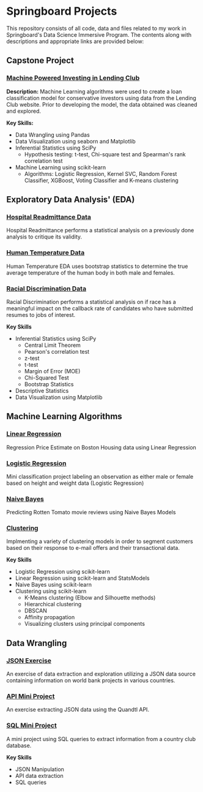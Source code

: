 # Springboard Projects

This repository consists of all code, data and files related to my work in Springboard's Data Science Immersive Program. The contents along with descriptions and appropriate links are provided below:

## Capstone Project 

### [Machine Powered Investing in Lending Club](https://github.com/paulb17/Machine-Powered-Investing-in-Lending-Club/blob/master/README.md)

**Description:**
Machine Learning algorithms were used to create a loan classification model for conservative investors using data from the Lending Club website. Prior to developing the model, the data obtained was cleaned and explored. 

**Key Skills:**
* Data Wrangling using Pandas
* Data Visualization using seaborn and Matplotlib
* Inferential Statistics using SciPy
    * Hypothesis testing: t-test, Chi-square test and Spearman's rank correlation test
* Machine Learning using scikit-learn
    * Algorithms: Logistic Regression, Kernel SVC, Random Forest Classifier, XGBoost, Voting Classifier and K-means clustering


## Exploratory Data Analysis' (EDA)

### [Hospital Readmittance Data](https://github.com/paulb17/Springboard/blob/master/EDA%20Mini%20Projects/EDA%20hospital%20readmit/Hospital%20Readmissions.ipynb)
Hospital Readmittance performs a statistical analysis on a previously done analysis to critique its validity.

### [Human Temperature Data](https://github.com/paulb17/Springboard/blob/master/EDA%20Mini%20Projects/EDA%20human%20temperature/EDA%20Human%20Body%20Temperature.ipynb)
Human Temperature EDA uses bootstrap statistics to determine the true average temperature of the human body in both male and females.

### [Racial Discrimination Data](https://github.com/paulb17/Springboard/blob/master/EDA%20Mini%20Projects/EDA%20racial%20discrimination/EDA%20Job%20Market%20Discrimination.ipynb)
Racial Discrimination performs a statistical analysis on if race has a meaningful impact on the callback rate of candidates who have submitted resumes to jobs of interest.

**Key Skills**
* Inferential Statistics using SciPy
    * Central Limit Theorem
    * Pearson's correlation test
    * z-test
    * t-test
    * Margin of Error (MOE)
    * Chi-Squared Test
    * Bootstrap Statistics
* Descriptive Statistics
* Data Visualization using Matplotlib


## Machine Learning Algorithms
### [Linear Regression](https://github.com/paulb17/Springboard/blob/master/Machine%20Learning/linear_regression/Mini_Project_Linear_Regression.ipynb)
Regression Price Estimate on Boston Housing data using Linear Regression

### [Logistic Regression](https://github.com/paulb17/Springboard/blob/master/Machine%20Learning/logistic_regression/Mini_Project_Logistic_Regression.ipynb)
Mini classification project labeling an observation as either male or female based on height and weight data (Logistic Regression)

### [Naive Bayes](https://github.com/paulb17/Springboard/blob/master/Machine%20Learning/naive_bayes/Mini_Project_Naive_Bayes.ipynb)
Predicting Rotten Tomato movie reviews using Naive Bayes Models

### [Clustering](https://github.com/paulb17/Springboard/blob/master/Machine%20Learning/clustering/Mini_Project_Clustering.ipynb)
Implmenting a variety of clustering models in order to segment customers based on their response to e-mail offers and their transactional data. 

**Key Skills**
* Logistic Regression using scikit-learn
* Linear Regression using scikit-learn and StatsModels
* Naive Bayes using scikit-learn
* Clustering using scikit-learn
    * K-Means clustering (Elbow and Silhouette methods)
    * Hierarchical clustering
    * DBSCAN
    * Affinity propagation
    * Visualizing clusters using principal components

## Data Wrangling

### [JSON Exercise](https://github.com/paulb17/Springboard/blob/master/JSON%20Based%20Data%20Exercise/JSON_Exercise.ipynb)
An exercise of data extraction and exploration utilizing a JSON data source containing information on world bank projects in various countries. 

### [API Mini Project](https://github.com/paulb17/Springboard/blob/master/API%20Mini%20Project/api_data_wrangling_mini_project.ipynb)
An exercise extracting JSON data using the Quandtl API.

### [SQL Mini Project](http://localhost:8889/edit/SQL%20Exercise/1520094343_sql_project.sql)
A mini project using SQL queries to extract information from a country club database. 

**Key Skills**
* JSON Manipulation
* API data extraction
* SQL queries

